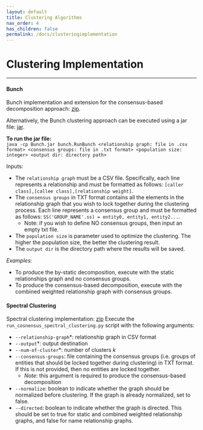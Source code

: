 ```yaml
---
layout: default
title: Clustering Algorithms
nav_order: 4
has_children: false
permalink: /docs/clusteringimplementation
---
```


# Clustering Implementation
---

#### Bunch

Bunch implementation and extension for the consensus-based decomposition approach: [zip](/assets/data/Bunch-source.zip).

Alternatively, the Bunch clustering approach can be executed using a jar file: [jar](/assets/data/Bunch-jar.zip).

**To run the jar file:**  \
`java -cp Bunch.jar bunch.RunBunch <relationship graph: file in .csv format> <consensus groups: file in .txt format> <population size: integer> <output dir: directory path>`

Inputs:  
- The `relationship graph` must be a CSV file. Specifically, each line represents a relationship and must be formatted as follows: `[caller class],[callee class],[relationship weight]`.
- The `consensus groups` in TXT format contains all the elements in the relationship graph that you wish to lock together during the clustering process. Each line represents a consensus group and must be formatted as follows: `SS('GROUP_NAME'.ss) = entity0, entity1, entity2...`. 
  - Note: if you wish to define NO consensus groups, then input an empty txt file. 
- The `population size` is parameter used to optimize the clustering. The higher the population size, the better the clustering result. 
- The `output dir` is the directory path where the results will be saved. 


*Examples:*  
* To produce the by-static decomposition, execute with the static relationships graph and no consensus groups.
* To produce the consensus-based decomposition, execute with the combined weighted relationship graph with consensus groups.

#### Spectral Clustering

Spectral clustering implementation: [zip](/assets/data/Spectral-source.zip)
Execute the `run_cosnensus_spectral_clustering.py` script with the following arguments:
* `--relationship-graph`\*: relationship graph in CSV format
* `--output`\*: output destination
* `--num-of-cluster`\*: number of clusters *k*
* `--consensus-groups`: file containing the consensus groups (i.e. groups of entities that should be locked together during clustering) in TXT format. If this is not provided, then no entities are locked together.
  * *Note*: this argument is required to produce the consensus-based decomposition
* `--normalize`: boolean to indicate whether the graph should be normalized before clustering. If the graph is already normalized, set to false.
* `--directed`: boolean to indicate whether the graph is directed. This should be set to true for static and combined weighted relationship graphs, and false for name relationship graphs.